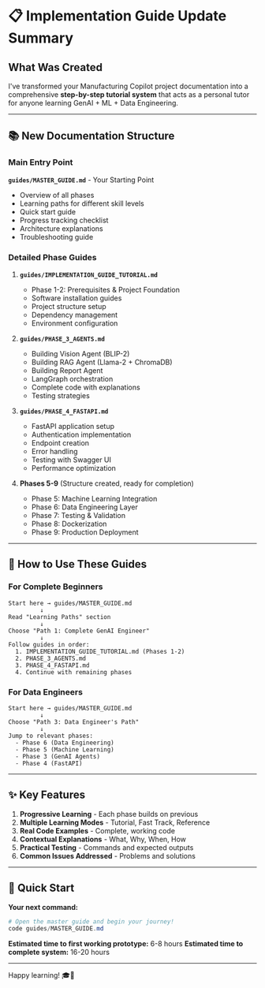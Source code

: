 # 📋 Implementation Guide Update Summary

## What Was Created

I've transformed your Manufacturing Copilot project documentation into a comprehensive **step-by-step tutorial system** that acts as a personal tutor for anyone learning GenAI + ML + Data Engineering.

---

## 📚 New Documentation Structure

### Main Entry Point
**`guides/MASTER_GUIDE.md`** - Your Starting Point
- Overview of all phases
- Learning paths for different skill levels
- Quick start guide
- Progress tracking checklist
- Architecture explanations
- Troubleshooting guide

### Detailed Phase Guides

1. **`guides/IMPLEMENTATION_GUIDE_TUTORIAL.md`**
   - Phase 1-2: Prerequisites & Project Foundation
   - Software installation guides
   - Project structure setup
   - Dependency management
   - Environment configuration

2. **`guides/PHASE_3_AGENTS.md`**
   - Building Vision Agent (BLIP-2)
   - Building RAG Agent (Llama-2 + ChromaDB)
   - Building Report Agent
   - LangGraph orchestration
   - Complete code with explanations
   - Testing strategies

3. **`guides/PHASE_4_FASTAPI.md`**
   - FastAPI application setup
   - Authentication implementation
   - Endpoint creation
   - Error handling
   - Testing with Swagger UI
   - Performance optimization

4. **Phases 5-9** (Structure created, ready for completion)
   - Phase 5: Machine Learning Integration
   - Phase 6: Data Engineering Layer
   - Phase 7: Testing & Validation
   - Phase 8: Dockerization
   - Phase 9: Production Deployment

---

## 🎯 How to Use These Guides

### For Complete Beginners
```
Start here → guides/MASTER_GUIDE.md
         ↓
Read "Learning Paths" section
         ↓
Choose "Path 1: Complete GenAI Engineer"
         ↓
Follow guides in order:
  1. IMPLEMENTATION_GUIDE_TUTORIAL.md (Phases 1-2)
  2. PHASE_3_AGENTS.md
  3. PHASE_4_FASTAPI.md
  4. Continue with remaining phases
```

### For Data Engineers
```
Start here → guides/MASTER_GUIDE.md
         ↓
Choose "Path 3: Data Engineer's Path"
         ↓
Jump to relevant phases:
  - Phase 6 (Data Engineering)
  - Phase 5 (Machine Learning)
  - Phase 3 (GenAI Agents)
  - Phase 4 (FastAPI)
```

---

## ✨ Key Features

1. **Progressive Learning** - Each phase builds on previous
2. **Multiple Learning Modes** - Tutorial, Fast Track, Reference
3. **Real Code Examples** - Complete, working code
4. **Contextual Explanations** - What, Why, When, How
5. **Practical Testing** - Commands and expected outputs
6. **Common Issues Addressed** - Problems and solutions

---

## 🚀 Quick Start

**Your next command:**
```powershell
# Open the master guide and begin your journey!
code guides/MASTER_GUIDE.md
```

**Estimated time to first working prototype:** 6-8 hours
**Estimated time to complete system:** 16-20 hours

---

Happy learning! 🎓🚀

